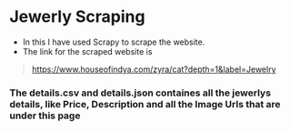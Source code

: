 # Jewerly Scraping #
- In this I have used Scrapy to scrape the website.
- The link for the scraped website is
> https://www.houseofindya.com/zyra/cat?depth=1&label=Jewelry

 ### The details.csv and details.json containes all the jewerlys details, like Price, Description and all the Image Urls that are under this page ###
